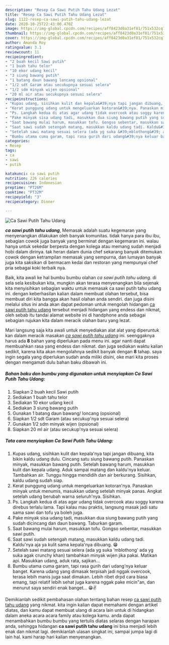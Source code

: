 ```yaml
---
description: "Resep Ca Sawi Putih Tahu Udang Lezat"
title: "Resep Ca Sawi Putih Tahu Udang Lezat"
slug: 1122-resep-ca-sawi-putih-tahu-udang-lezat
date: 2020-10-25T22:43:00.470Z
image: https://img-global.cpcdn.com/recipes/aff8423d0a31ef81/751x532cq70/ca-sawi-putih-tahu-udang-foto-resep-utama.jpg
thumbnail: https://img-global.cpcdn.com/recipes/aff8423d0a31ef81/751x532cq70/ca-sawi-putih-tahu-udang-foto-resep-utama.jpg
cover: https://img-global.cpcdn.com/recipes/aff8423d0a31ef81/751x532cq70/ca-sawi-putih-tahu-udang-foto-resep-utama.jpg
author: Amanda Roy
ratingvalue: 3.1
reviewcount: 11
recipeingredient:
- "2 buah kecil Sawi putih"
- "1 buah tahu telor"
- "10 ekor udang kecil"
- "3 siung bawang putih"
- "1 batang daun bawang loncang opsional"
- "1/2 sdt Garam atau secukupnya sesuai selera"
- "1/2 sdm minyak wijen opsional"
- "20 ml air atau secukupnya sesuai selera"
recipeinstructions:
- "Kupas udang, sisihkan kulit dan kepala&#39;nya tapi jangan dibuang, kita bikin kaldu udang dulu. Cincang satu siung bawang putih. Panaskan minyak, masukkan bawang putih. Setelah bawang harum, masukkan kulit dan kepala udang. Aduk sampai matang dan kaldu&#39;nya keluar. Tambahkan air. Tunggu hingga mendidih dan air berkurang. Sisihkan, kaldu udang sudah siap."
- "Kerat punggung udang untuk mengeluarkan kotoran&#39;nya. Panaskan minyak untuk menumis, masukkan udang setelah minyak panas. Angkat setelah udang berubah warna seluruh&#39;nya. Sisihkan."
- "Ps. Langkah kedua di atas agar udang tidak overcook atau soggy karena direbus terlalu lama. Tapi kalau mau praktis, langsung masak jadi satu sama sawi dan tofu ya boleh juga."
- "Pake minyak sisa udang tadi, masukkan dua siung bawang putih yang sudah dicincang dan daun bawang. Taburkan garam."
- "Saat bawang mulai harum, masukkan tofu. Gongso sebentar, masukkan sawi putih."
- "Saat sawi sudah setengah matang, masukkan kaldu udang tadi. Kaldu&#39;nya aja ya kulit sama kepala&#39;nya dibuang. 😁"
- "Setelah sawi matang sesuai selera (ada yg suka &#39;mblothong&#39; ada yg suka agak crunchy khan) tambahkan minyak wijen jika pakai. Matikan api. Masukkan udang, aduk rata, sajikan..."
- "Bumbu utama cuma garam, tapi rasa gurih dari udang&#39;nya keluar banget. Karena udang yang dimasak terpisah jadi nggak overcook, terasa lebih manis juga saat dimakan. Lebih ribet drpd cara biasa emang, tapi relatif lebih sehat juga karena nggak pake micin&#34;an, dan menurut saya sendiri enak banget... 😁✌️"
categories:
- Resep
tags:
- ca
- sawi
- putih

katakunci: ca sawi putih 
nutrition: 226 calories
recipecuisine: Indonesian
preptime: "PT26M"
cooktime: "PT32M"
recipeyield: "3"
recipecategory: Dinner

---
```



![Ca Sawi Putih Tahu Udang](https://img-global.cpcdn.com/recipes/aff8423d0a31ef81/751x532cq70/ca-sawi-putih-tahu-udang-foto-resep-utama.jpg)

<b><i>ca sawi putih tahu udang</i></b>, Memasak adalah suatu kegemaran yang menyenangkan dilakukan oleh banyak komunitas. tidak hanya para ibu ibu, sebagian cowok juga banyak yang berminat dengan kegemaran ini. walau hanya untuk sekedar berpesta dengan kolega atau memang sudah menjadi hobi dalam dirinya. tak heran dalam dunia chef sekarang banyak ditemukan cowok dengan ketrampilan memasak yang sempurna, dan lumayan banyak juga kita saksikan di bermacam kedai dan restoran yang mempunyai chef pria sebagai koki terbaik nya.



Baik, kita awali ke hal bumbu bumbu olahan <i>ca sawi putih tahu udang</i>. di sela sela kesibukan kita, mungkin akan terasa menyenangkan bila sejenak kita menyisihkan sebagian waktu untuk memasak ca sawi putih tahu udang ini. dengan keberhasilan kalian dalam membuat olahan tersebut, bisa membuat diri kita bangga akan hasil olahan anda sendiri. dan juga disini melalui situs ini anda akan dapat pedoman untuk mengolah hidangan <u>ca sawi putih tahu udang</u> tersebut menjadi hidangan yang endess dan nikmat, oleh sebab itu tandai alamat website ini di handphone anda sebagai sebagian rujukan kita dalam meracik olahan baru yang lezat.


Mari langsung saja kita awali untuk menyediakan alat alat yang diperuntuk kan dalam meracik masakan <u><i>ca sawi putih tahu udang</i></u> ini. seenggaknya harus ada <b>8</b> bahan yang diperlukan pada menu ini. agar nanti dapat membuahkan rasa yang endess dan nikmat. dan juga sediakan waktu kalian sedikit, karena kita akan mengolahnya sedikit banyak dengan <b>8</b> tahap. saya ingin segala yang diperlukan sudah anda miliki disini, oke mari kita proses dengan mengamati dulu bahan baku dibawah ini.

<!--inarticleads1-->

##### Bahan baku dan bumbu yang digunakan untuk menyiapkan Ca Sawi Putih Tahu Udang:

1. Siapkan 2 buah kecil Sawi putih
1. Sediakan 1 buah tahu telor
1. Sediakan 10 ekor udang kecil
1. Sediakan 3 siung bawang putih
1. Gunakan 1 batang daun bawang/ loncang (opsional)
1. Siapkan 1/2 sdt Garam (atau secukup&#39;nya sesuai selera)
1. Gunakan 1/2 sdm minyak wijen (opsional)
1. Siapkan 20 ml air (atau secukup&#39;nya sesuai selera)




<!--inarticleads2-->

##### Tata cara menyiapkan Ca Sawi Putih Tahu Udang:

1. Kupas udang, sisihkan kulit dan kepala&#39;nya tapi jangan dibuang, kita bikin kaldu udang dulu. Cincang satu siung bawang putih. Panaskan minyak, masukkan bawang putih. Setelah bawang harum, masukkan kulit dan kepala udang. Aduk sampai matang dan kaldu&#39;nya keluar. Tambahkan air. Tunggu hingga mendidih dan air berkurang. Sisihkan, kaldu udang sudah siap.
1. Kerat punggung udang untuk mengeluarkan kotoran&#39;nya. Panaskan minyak untuk menumis, masukkan udang setelah minyak panas. Angkat setelah udang berubah warna seluruh&#39;nya. Sisihkan.
1. Ps. Langkah kedua di atas agar udang tidak overcook atau soggy karena direbus terlalu lama. Tapi kalau mau praktis, langsung masak jadi satu sama sawi dan tofu ya boleh juga.
1. Pake minyak sisa udang tadi, masukkan dua siung bawang putih yang sudah dicincang dan daun bawang. Taburkan garam.
1. Saat bawang mulai harum, masukkan tofu. Gongso sebentar, masukkan sawi putih.
1. Saat sawi sudah setengah matang, masukkan kaldu udang tadi. Kaldu&#39;nya aja ya kulit sama kepala&#39;nya dibuang. 😁
1. Setelah sawi matang sesuai selera (ada yg suka &#39;mblothong&#39; ada yg suka agak crunchy khan) tambahkan minyak wijen jika pakai. Matikan api. Masukkan udang, aduk rata, sajikan...
1. Bumbu utama cuma garam, tapi rasa gurih dari udang&#39;nya keluar banget. Karena udang yang dimasak terpisah jadi nggak overcook, terasa lebih manis juga saat dimakan. Lebih ribet drpd cara biasa emang, tapi relatif lebih sehat juga karena nggak pake micin&#34;an, dan menurut saya sendiri enak banget... 😁✌️




Demikianlah sedikit pembahasan olahan tentang bahan resep <u>ca sawi putih tahu udang</u> yang nikmat. kita ingin kalian dapat memahami dengan artikel diatas, dan kamu dapat membuat ulang di acara lain untuk di hidangkan dalam aneka acara acara family atau kolega kamu. anda dapat menambahkan bumbu bumbu yang tertulis diatas selaras dengan harapan anda, sehingga hidangan <b>ca sawi putih tahu udang</b> ini bisa menjadi lebih enak dan nikmat lagi. demikianlah ulasan singkat ini, sampai jumpa lagi di lain hal. kami harap hari kalian menyenangkan.
